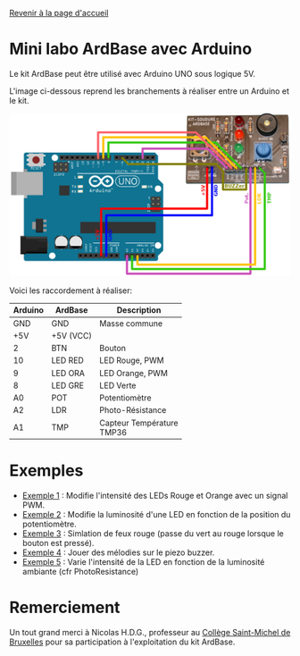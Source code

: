 [Revenir à la page d'accueil](readme.md)

# Mini labo ArdBase avec Arduino

Le kit ArdBase peut être utilisé avec Arduino UNO sous logique 5V.

L'image ci-dessous reprend les branchements à réaliser entre un Arduino et le kit.

![Kit soudure ARDBase avec Arduino](docs/_static/KIT-SOUDURE-ARDBASE-v1-to-Arduino.jpg)

Voici les raccordement à réaliser:

| Arduino | ArdBase   | Description                  |
|---------|-----------|------------------------------|
| GND     | GND       | Masse commune                |
| +5V     | +5V (VCC) |                              |
| 2       | BTN       | Bouton                       |
| 10      | LED RED   | LED Rouge, PWM               |
| 9       | LED ORA   | LED Orange, PWM              |
| 8       | LED GRE   | LED Verte                    |
| A0      | POT       | Potentiomètre                |
| A2      | LDR       | Photo-Résistance             |
| A1      | TMP       | Capteur Température<br>TMP36 |

# Exemples

* [Exemple 1](arduino/sketch_ex1_led_intensite_croissante_decroissante) : Modifie l'intensité des LEDs Rouge et Orange avec un signal PWM.
* [Exemple 2](arduino/sketch_ex2_intensite_led_potentiometre) : Modifie la luminosité d'une LED en fonction de la position du potentiomètre.
* [Exemple 3](arduino/sketch_ex3_feu_rouge_passe_au_vert_avec_bouton_poussoir) : Simlation de feux rouge (passe du vert au rouge lorsque le bouton est pressé).
* [Exemple 4](arduino/sketch_ex4_a_vous_dirais_je_maman_buzzer) : Jouer des mélodies sur le piezo buzzer.
* [Exemple 5](arduino/sketch_ex5_intensite_led_eclairement) : Varie l'intensité de la LED en fonction de la luminosité ambiante (cfr PhotoResistance)

# Remerciement

Un tout grand merci à Nicolas H.D.G., professeur au [Collège Saint-Michel de Bruxelles](https://fr.wikipedia.org/wiki/Coll%C3%A8ge_Saint-Michel_(Bruxelles)) pour sa participation à l'exploitation du kit ArdBase.
